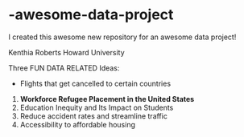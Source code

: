 # -awesome-data-project
I created this awesome new repository for an awesome data project!


Kenthia Roberts 
Howard University 


Three FUN DATA RELATED Ideas:
 - Flights that get cancelled to certain countries
 
1. **Workforce Refugee Placement in the United States**
2. Education Inequity and Its Impact on Students
3. Reduce accident rates and streamline traffic
4. Accessibility to affordable housing


